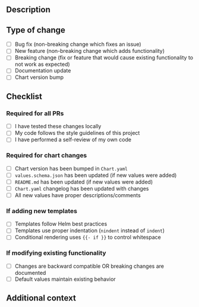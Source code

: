 ## Description
<!-- Briefly describe what this PR does -->

## Type of change
<!-- Mark the relevant option with an "x" -->

- [ ] Bug fix (non-breaking change which fixes an issue)
- [ ] New feature (non-breaking change which adds functionality)
- [ ] Breaking change (fix or feature that would cause existing functionality to not work as expected)
- [ ] Documentation update
- [ ] Chart version bump

## Checklist

### Required for all PRs
- [ ] I have tested these changes locally
- [ ] My code follows the style guidelines of this project
- [ ] I have performed a self-review of my own code

### Required for chart changes
- [ ] Chart version has been bumped in `Chart.yaml`
- [ ] `values.schema.json` has been updated (if new values were added)
- [ ] `README.md` has been updated (if new values were added)
- [ ] `Chart.yaml` changelog has been updated with changes
- [ ] All new values have proper descriptions/comments

### If adding new templates
- [ ] Templates follow Helm best practices
- [ ] Templates use proper indentation (`nindent` instead of `indent`)
- [ ] Conditional rendering uses `{{- if }}` to control whitespace

### If modifying existing functionality
- [ ] Changes are backward compatible OR breaking changes are documented
- [ ] Default values maintain existing behavior

## Additional context
<!-- Add any other context about the PR here -->
